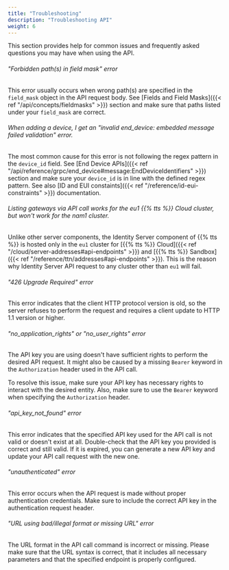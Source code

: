 ```yaml
---
title: "Troubleshooting"
description: "Troubleshooting API"
weight: 6
---
```


This section provides help for common issues and frequently asked questions you may have when using the API.

<!--more-->

###### "Forbidden path(s) in field mask" error

This error usually occurs when wrong path(s) are specified in the `field_mask` object in the API request body. See [Fields and Field Masks]({{< ref "/api/concepts/fieldmasks" >}}) section and make sure that paths listed under your `field_mask` are correct.

###### When adding a device, I get an "invalid end_device: embedded message failed validation" error.

The most common cause for this error is not following the regex pattern in the `device_id` field. See [End Device APIs]({{< ref "/api/reference/grpc/end_device#message:EndDeviceIdentifiers" >}}) section and make sure your `device_id` is in line with the defined regex pattern. See also [ID and EUI constaints]({{< ref "/reference/id-eui-constraints" >}}) documentation.

###### Listing gateways via API call works for the eu1 {{% tts %}} Cloud cluster, but won't work for the nam1 cluster.

Unlike other server components, the Identity Server component of {{% tts %}} is hosted only in the `eu1` cluster for [{{% tts %}} Cloud]({{< ref "/cloud/server-addresses#api-endpoints" >}}) and [{{% tts %}} Sandbox]({{< ref "/reference/ttn/addresses#api-endpoints" >}}). This is the reason why Identity Server API request to any cluster other than `eu1` will fail.

###### "426 Upgrade Required" error

This error indicates that the client HTTP protocol version is old, so the server refuses to perform the request and requires a client update to HTTP 1.1 version or higher.

###### "no_application_rights" or "no_user_rights" error

The API key you are using doesn't have sufficient rights to perform the desired API request. It might also be caused by a missing `Bearer` keyword in the `Authorization` header used in the API call.

To resolve this issue, make sure your API key has necessary rights to interact with the desired entity. Also, make sure to use the `Bearer` keyword when specifying the `Authorization` header.

###### "api_key_not_found" error

This error indicates that the specified API key used for the API call is not valid or doesn't exist at all. Double-check that the API key you provided is correct and still valid. If it is expired, you can generate a new API key and update your API call request with the new one.

###### "unauthenticated" error

This error occurs when the API request is made without proper authentication credentials. Make sure to include the correct API key in the authentication request header.

###### "URL using bad/illegal format or missing URL" error

The URL format in the API call command is incorrect or missing. Please make sure that the URL syntax is correct, that it includes all necessary parameters and that the specified endpoint is properly configured.
